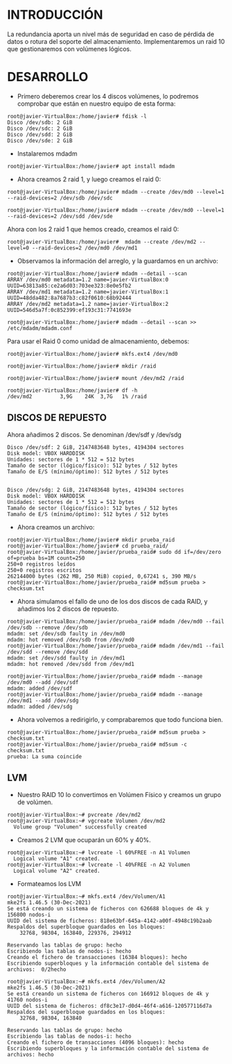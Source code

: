 # INTRODUCCIÓN

La redundancia aporta un nivel más de seguridad en caso de pérdida de datos o rotura del soporte del almacenamiento. Implementaremos un raid 10 que gestionaremos con volúmenes lógicos.

# DESARROLLO

- Primero deberemos crear los 4 discos volúmenes, lo podremos comprobar que están en nuestro equipo de esta forma:

```
root@javier-VirtualBox:/home/javier# fdisk -l
Disco /dev/sdb: 2 GiB
Disco /dev/sdc: 2 GiB
Disco /dev/sdd: 2 GiB
Disco /dev/sde: 2 GiB
```

- Instalaremos mdadm
```
root@javier-VirtualBox:/home/javier# apt install mdadm
```

- Ahora creamos 2 raid 1, y luego creamos el raid 0:

```
root@javier-VirtualBox:/home/javier# mdadm --create /dev/md0 --level=1 --raid-devices=2 /dev/sdb /dev/sdc

root@javier-VirtualBox:/home/javier# mdadm --create /dev/md0 --level=1 --raid-devices=2 /dev/sdd /dev/sde
```
Ahora con los 2 raid 1 que hemos creado, creamos el raid 0:
```
root@javier-VirtualBox:/home/javier#  mdadm --create /dev/md2 --level=0 --raid-devices=2 /dev/md0 /dev/md1
```
- Observamos la información del arreglo, y la guardamos en un archivo:
```
root@javier-VirtualBox:/home/javier# mdadm --detail --scan
ARRAY /dev/md0 metadata=1.2 name=javier-VirtualBox:0 UUID=63813a85:ce2a6d03:703ee323:8e0e5fb2
ARRAY /dev/md1 metadata=1.2 name=javier-VirtualBox:1 UUID=48dda482:8a7687b3:c82f0610:68b92444
ARRAY /dev/md2 metadata=1.2 name=javier-VirtualBox:2 UUID=546d5a7f:0c852399:ef193c31:7741693e
```
```
root@javier-VirtualBox:/home/javier# mdadm --detail --scan >> /etc/mdadm/mdadm.conf
```

Para usar el Raid 0 como unidad de almacenamiento, debemos:
```
root@javier-VirtualBox:/home/javier# mkfs.ext4 /dev/md0

root@javier-VirtualBox:/home/javier# mkdir /raid

root@javier-VirtualBox:/home/javier# mount /dev/md2 /raid

root@javier-VirtualBox:/home/javier# df -h
/dev/md2         3,9G    24K  3,7G   1% /raid
```

**DISCOS DE REPUESTO**
---
Ahora añadimos 2 discos. Se denominan /dev/sdf y /dev/sdg
```
Disco /dev/sdf: 2 GiB, 2147483648 bytes, 4194304 sectores
Disk model: VBOX HARDDISK   
Unidades: sectores de 1 * 512 = 512 bytes
Tamaño de sector (lógico/físico): 512 bytes / 512 bytes
Tamaño de E/S (mínimo/óptimo): 512 bytes / 512 bytes


Disco /dev/sdg: 2 GiB, 2147483648 bytes, 4194304 sectores
Disk model: VBOX HARDDISK   
Unidades: sectores de 1 * 512 = 512 bytes
Tamaño de sector (lógico/físico): 512 bytes / 512 bytes
Tamaño de E/S (mínimo/óptimo): 512 bytes / 512 bytes
```

- Ahora creamos un archivo:
```
root@javier-VirtualBox:/home/javier# mkdir prueba_raid
root@javier-VirtualBox:/home/javier# cd prueba_raid/
root@javier-VirtualBox:/home/javier/prueba_raid# sudo dd if=/dev/zero of=prueba bs=1M count=250
250+0 registros leídos
250+0 registros escritos
262144000 bytes (262 MB, 250 MiB) copied, 0,67241 s, 390 MB/s
root@javier-VirtualBox:/home/javier/prueba_raid# md5sum prueba > checksum.txt
```

- Ahora simulamos el fallo de uno de los dos discos de cada RAID, y añadimos los 2 discos de repuesto.
```
root@javier-VirtualBox:/home/javier/prueba_raid# mdadm /dev/md0 --fail /dev/sdb --remove /dev/sdb
mdadm: set /dev/sdb faulty in /dev/md0
mdadm: hot removed /dev/sdb from /dev/md0
root@javier-VirtualBox:/home/javier/prueba_raid# mdadm /dev/md1 --fail /dev/sdd --remove /dev/sdd
mdadm: set /dev/sdd faulty in /dev/md1
mdadm: hot removed /dev/sdd from /dev/md1
```
```
root@javier-VirtualBox:/home/javier/prueba_raid# mdadm --manage /dev/md0 --add /dev/sdf
mdadm: added /dev/sdf
root@javier-VirtualBox:/home/javier/prueba_raid# mdadm --manage /dev/md1 --add /dev/sdg
mdadm: added /dev/sdg
```
- Ahora volvemos a redirigirlo, y comprabaremos que todo funciona bien.
```
root@javier-VirtualBox:/home/javier/prueba_raid# md5sum prueba > checksum.txt
root@javier-VirtualBox:/home/javier/prueba_raid# md5sum -c checksum.txt 
prueba: La suma coincide
```

**LVM**
---

- Nuestro RAID 10 lo convertimos en Volúmen Físico y creamos un grupo de volúmen.
```
root@javier-VirtualBox:~# pvcreate /dev/md2
root@javier-VirtualBox:~# vgcreate Volumen /dev/md2
  Volume group "Volumen" successfully created
```
- Creamos 2 LVM que ocuparán un 60% y 40%.
```
root@javier-VirtualBox:~# lvcreate -l 60%FREE -n A1 Volumen
  Logical volume "A1" created.
root@javier-VirtualBox:~# lvcreate -l 40%FREE -n A2 Volumen
  Logical volume "A2" created.
  ```

- Formateamos los LVM

```
root@javier-VirtualBox:~# mkfs.ext4 /dev/Volumen/A1
mke2fs 1.46.5 (30-Dec-2021)
Se está creando un sistema de ficheros con 626688 bloques de 4k y 156800 nodos-i
UUID del sistema de ficheros: 818e63bf-645a-4142-a00f-4948c19b2aab
Respaldos del superbloque guardados en los bloques: 
	32768, 98304, 163840, 229376, 294912

Reservando las tablas de grupo: hecho                            
Escribiendo las tablas de nodos-i: hecho                            
Creando el fichero de transacciones (16384 bloques): hecho
Escribiendo superbloques y la información contable del sistema de archivos:  0/2hecho

root@javier-VirtualBox:~# mkfs.ext4 /dev/Volumen/A2
mke2fs 1.46.5 (30-Dec-2021)
Se está creando un sistema de ficheros con 166912 bloques de 4k y 41760 nodos-i
UUID del sistema de ficheros: df8c3e17-d0d4-46f4-a616-120577116d7a
Respaldos del superbloque guardados en los bloques: 
	32768, 98304, 163840

Reservando las tablas de grupo: hecho                            
Escribiendo las tablas de nodos-i: hecho                            
Creando el fichero de transacciones (4096 bloques): hecho
Escribiendo superbloques y la información contable del sistema de archivos: hecho
```
















